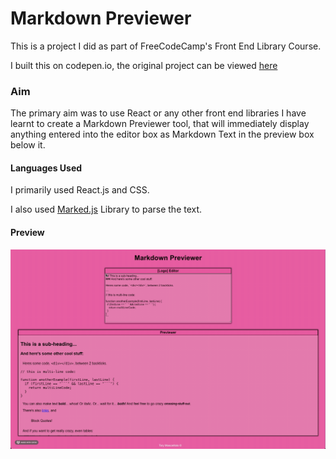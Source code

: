 # Markdown Previewer

This is a project I did as part of FreeCodeCamp's Front End Library Course. 

I built this on codepen.io, the original project can be viewed [here](https://codepen.io/tory24/full/ExyqGpg)

### Aim

The primary aim was to use React or any other front end libraries I have learnt to create a Markdown Previewer tool, that will immediately display anything entered into the editor box as Markdown Text in the preview box below it.


#### Languages Used

I primarily used React.js and CSS.

I also used [Marked.js](https://marked.js.org/) Library to parse the text.


#### Preview

![Gif Preview](public/previewer.gif)
